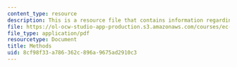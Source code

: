 ```yaml
---
content_type: resource
description: This is a resource file that contains information regarding methods.
file: https://ol-ocw-studio-app-production.s3.amazonaws.com/courses/ec-s01-internet-technology-in-local-and-global-communities-spring-2005-summer-2005/8cf98f33a786362c896a9675ad2910c3_MITEC_S01S05_l06_methods.pdf
file_type: application/pdf
resourcetype: Document
title: Methods
uid: 8cf98f33-a786-362c-896a-9675ad2910c3
---
```

